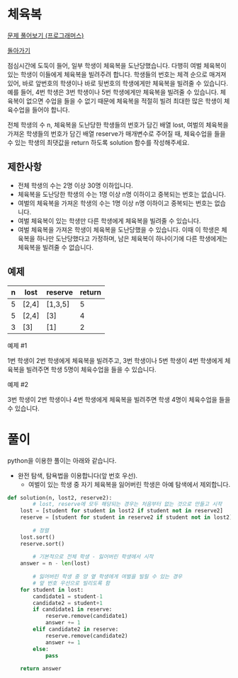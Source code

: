 # 체육복

[문제 풀어보기 (프로그래머스)](https://programmers.co.kr/learn/courses/30/lessons/42862)

[돌아가기](/../alg/)

점심시간에 도둑이 들어, 일부 학생이 체육복을 도난당했습니다. 다행히 여벌 체육복이 있는 학생이 이들에게 체육복을 빌려주려 합니다. 학생들의 번호는 체격 순으로 매겨져 있어, 바로 앞번호의 학생이나 바로 뒷번호의 학생에게만 체육복을 빌려줄 수 있습니다. 예를 들어, 4번 학생은 3번 학생이나 5번 학생에게만 체육복을 빌려줄 수 있습니다. 체육복이 없으면 수업을 들을 수 없기 때문에 체육복을 적절히 빌려 최대한 많은 학생이 체육수업을 들어야 합니다.

전체 학생의 수 n, 체육복을 도난당한 학생들의 번호가 담긴 배열 lost, 여벌의 체육복을 가져온 학생들의 번호가 담긴 배열 reserve가 매개변수로 주어질 때, 체육수업을 들을 수 있는 학생의 최댓값을 return 하도록 solution 함수를 작성해주세요.

## 제한사항

- 전체 학생의 수는 2명 이상 30명 이하입니다.
- 체육복을 도난당한 학생의 수는 1명 이상 n명 이하이고 중복되는 번호는 없습니다.
- 여벌의 체육복을 가져온 학생의 수는 1명 이상 n명 이하이고 중복되는 번호는 없습니다.
- 여벌 체육복이 있는 학생만 다른 학생에게 체육복을 빌려줄 수 있습니다.
- 여벌 체육복을 가져온 학생이 체육복을 도난당했을 수 있습니다. 이때 이 학생은 체육복을 하나만 도난당했다고 가정하며, 남은 체육복이 하나이기에 다른 학생에게는 체육복을 빌려줄 수 없습니다.

## 예제

| n | lost | reserve | return |
| - | - | - | - |
| 5 | [2,4] | [1,3,5] | 5 |
| 5 | [2,4] | [3] | 4 |
| 3 | [3] | [1] | 2 |

예제 #1

1번 학생이 2번 학생에게 체육복을 빌려주고, 3번 학생이나 5번 학생이 4번 학생에게 체육복을 빌려주면 학생 5명이 체육수업을 들을 수 있습니다.

예제 #2

3번 학생이 2번 학생이나 4번 학생에게 체육복을 빌려주면 학생 4명이 체육수업을 들을 수 있습니다.

# 풀이

python을 이용한 풀이는 아래와 같습니다.

- 완전 탐색, 탐욕법을 이용합니다(앞 번호 우선).
    - 여벌이 있는 학생 중 자기 체육복을 잃어버린 학생은 아예 탐색에서 제외합니다.

```python
def solution(n, lost2, reserve2):
		# lost, reserve에 모두 해당되는 경우는 처음부터 없는 것으로 만들고 시작
    lost = [student for student in lost2 if student not in reserve2]
    reserve = [student for student in reserve2 if student not in lost2]
    
		# 정렬
    lost.sort()
    reserve.sort()
    
		# 기본적으로 전체 학생 - 잃어버린 학생에서 시작
    answer = n - len(lost)
    
		# 잃어버린 학생 중 양 옆 학생에게 여벌을 빌릴 수 있는 경우
		# 앞 번호 우선으로 빌리도록 함
    for student in lost:
        candidate1 = student-1
        candidate2 = student+1
        if candidate1 in reserve:
            reserve.remove(candidate1)
            answer += 1
        elif candidate2 in reserve:
            reserve.remove(candidate2)
            answer += 1
        else:
            pass
        
    return answer
```
